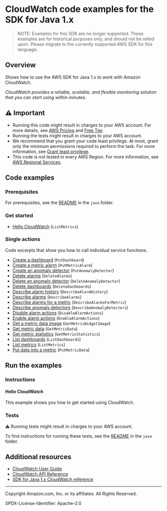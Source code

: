 # CloudWatch code examples for the SDK for Java 1.x

> NOTE: Examples for this SDK are no longer supported.
> These examples are for historical purposes only, and should not be relied upon.
> Please migrate to the currently supported AWS SDK for this language.

## Overview

Shows how to use the AWS SDK for Java 1.x to work with Amazon CloudWatch.

<!--custom.overview.start-->
<!--custom.overview.end-->

_CloudWatch provides a reliable, scalable, and flexible monitoring solution that you can start using within minutes._

## ⚠ Important

* Running this code might result in charges to your AWS account. For more details, see [AWS Pricing](https://aws.amazon.com/pricing/?aws-products-pricing.sort-by=item.additionalFields.productNameLowercase&aws-products-pricing.sort-order=asc&awsf.Free%20Tier%20Type=*all&awsf.tech-category=*all) and [Free Tier](https://aws.amazon.com/free/?all-free-tier.sort-by=item.additionalFields.SortRank&all-free-tier.sort-order=asc&awsf.Free%20Tier%20Types=*all&awsf.Free%20Tier%20Categories=*all).
* Running the tests might result in charges to your AWS account.
* We recommend that you grant your code least privilege. At most, grant only the minimum permissions required to perform the task. For more information, see [Grant least privilege](https://docs.aws.amazon.com/IAM/latest/UserGuide/best-practices.html#grant-least-privilege).
* This code is not tested in every AWS Region. For more information, see [AWS Regional Services](https://aws.amazon.com/about-aws/global-infrastructure/regional-product-services).

<!--custom.important.start-->
<!--custom.important.end-->

## Code examples

### Prerequisites

For prerequisites, see the [README](../../README.md#Prerequisites) in the `java` folder.


<!--custom.prerequisites.start-->
<!--custom.prerequisites.end-->

### Get started

- [Hello CloudWatch](None) (`ListMetrics`)


### Single actions

Code excerpts that show you how to call individual service functions.

- [Create a dashboard](None) (`PutDashboard`)
- [Create a metric alarm](None) (`PutMetricAlarm`)
- [Create an anomaly detector](None) (`PutAnomalyDetector`)
- [Delete alarms](None) (`DeleteAlarms`)
- [Delete an anomaly detector](None) (`DeleteAnomalyDetector`)
- [Delete dashboards](None) (`DeleteDashboards`)
- [Describe alarm history](None) (`DescribeAlarmHistory`)
- [Describe alarms](None) (`DescribeAlarms`)
- [Describe alarms for a metric](None) (`DescribeAlarmsForMetric`)
- [Describe anomaly detectors](None) (`DescribeAnomalyDetectors`)
- [Disable alarm actions](None) (`DisableAlarmActions`)
- [Enable alarm actions](None) (`EnableAlarmActions`)
- [Get a metric data image](None) (`GetMetricWidgetImage`)
- [Get metric data](None) (`GetMetricData`)
- [Get metric statistics](None) (`GetMetricStatistics`)
- [List dashboards](None) (`ListDashboards`)
- [List metrics](None) (`ListMetrics`)
- [Put data into a metric](None) (`PutMetricData`)


<!--custom.examples.start-->
<!--custom.examples.end-->

## Run the examples

### Instructions


<!--custom.instructions.start-->
<!--custom.instructions.end-->

#### Hello CloudWatch

This example shows you how to get started using CloudWatch.



### Tests

⚠ Running tests might result in charges to your AWS account.


To find instructions for running these tests, see the [README](../../README.md#Tests)
in the `java` folder.



<!--custom.tests.start-->
<!--custom.tests.end-->

## Additional resources

- [CloudWatch User Guide](https://docs.aws.amazon.com/AmazonCloudWatch/latest/monitoring/WhatIsCloudWatch.html)
- [CloudWatch API Reference](https://docs.aws.amazon.com/AmazonCloudWatch/latest/APIReference/Welcome.html)
- [SDK for Java 1.x CloudWatch reference](https://sdk.amazonaws.com/java/api/latest/software/amazon/awssdk/services/cloudwatch/package-summary.html)

<!--custom.resources.start-->
<!--custom.resources.end-->

---

Copyright Amazon.com, Inc. or its affiliates. All Rights Reserved.

SPDX-License-Identifier: Apache-2.0